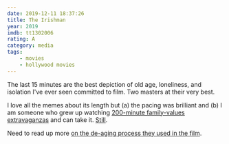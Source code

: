 ```yaml
---
date: 2019-12-11 18:37:26
title: The Irishman
year: 2019
imdb: tt1302006
rating: A
category: media
tags:
    - movies
    - hollywood movies
---
```


The last 15 minutes are the best depiction of old age, loneliness, and isolation I've ever seen committed to film. Two masters at their very best.

I love all the memes about its length but (a) the pacing was brilliant and (b) I am someone who grew up watching [200-minute family-values extravaganzas](https://en.wikipedia.org/wiki/Hum_Aapke_Hain_Koun..!) and can take it. [Still](/static/i/irishman.jpg).

Need to read up more [on the de-aging process they used in the film](https://www.wired.com/story/the-irishman-netflix-ilm-de-aging/).
